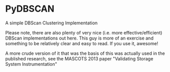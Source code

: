 # PyDBSCAN
A simple DBScan Clustering Implementation

Please note, there are also plenty of very nice (i.e. more effective/efficient) DBScan implementations out here. This guy
is more of an exercise and something to be relatively clear and easy to read. If you use it, awesome!

A more crude version of it that was the basis of this was actually used in the published research, see the MASCOTS 2013 paper "Validating Storage System Instrumentation"
